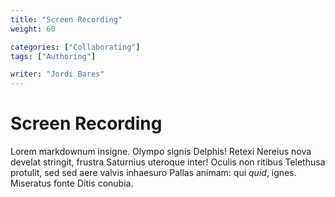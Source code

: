 ```yaml
---
title: "Screen Recording"
weight: 60

categories: ["Collaborating"]
tags: ["Authoring"]

writer: "Jordi Bares"
---
```


# Screen Recording

Lorem markdownum insigne. Olympo signis Delphis! Retexi Nereius nova develat
stringit, frustra Saturnius uteroque inter! Oculis non ritibus Telethusa
protulit, sed sed aere valvis inhaesuro Pallas animam: qui *quid*, ignes.
Miseratus fonte Ditis conubia.

